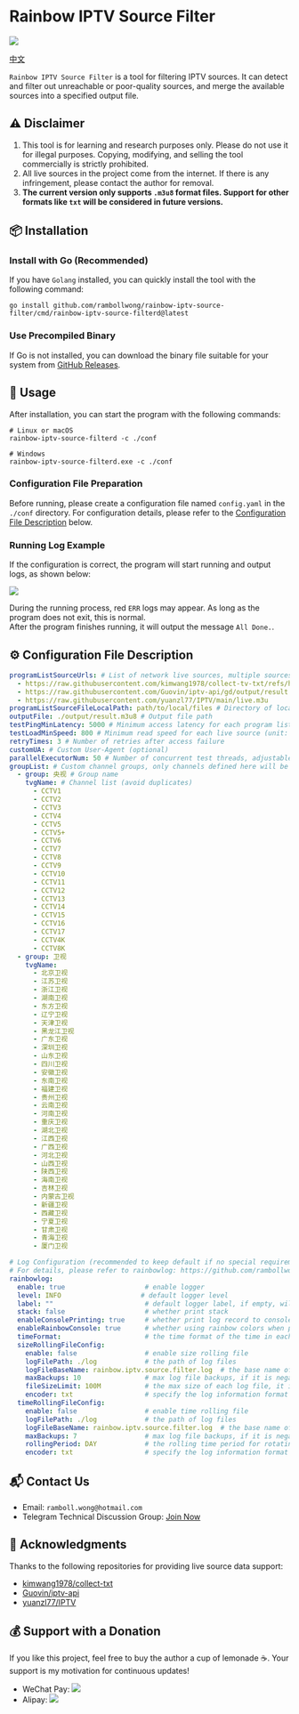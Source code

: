 # Rainbow IPTV Source Filter

![](https://ramboll.wang/img/IPTVSourceFilter_LOGO_SD.png)

[中文](./README_CN.md)

`Rainbow IPTV Source Filter` is a tool for filtering IPTV sources. It can detect and filter out unreachable or poor-quality sources, and merge the available sources into a specified output file.

## ⚠️ Disclaimer

1. This tool is for learning and research purposes only. Please do not use it for illegal purposes. Copying, modifying, and selling the tool commercially is strictly prohibited.
2. All live sources in the project come from the internet. If there is any infringement, please contact the author for removal.
3. **The current version only supports `.m3u8` format files. Support for other formats like `txt` will be considered in future versions.**

## 📦 Installation

### Install with Go (Recommended)

If you have `Golang` installed, you can quickly install the tool with the following command:

```shell
go install github.com/rambollwong/rainbow-iptv-source-filter/cmd/rainbow-iptv-source-filterd@latest
```

### Use Precompiled Binary

If Go is not installed, you can download the binary file suitable for your system from [GitHub Releases](https://github.com/rambollwong/rainbow-iptv-source-filter/releases).

## 🚀 Usage

After installation, you can start the program with the following commands:

```shell
# Linux or macOS
rainbow-iptv-source-filterd -c ./conf

# Windows
rainbow-iptv-source-filterd.exe -c ./conf
```

### Configuration File Preparation

Before running, please create a configuration file named `config.yaml` in the `./conf` directory. For configuration details, please refer to the [Configuration File Description](#configuration-file-description) below.

### Running Log Example

If the configuration is correct, the program will start running and output logs, as shown below:

![](https://ramboll.wang/img/RainbowIPTVSourceFilter_log_snip.png)

During the running process, red `ERR` logs may appear. As long as the program does not exit, this is normal.  
After the program finishes running, it will output the message `All Done.`.

## ⚙️ Configuration File Description

```yaml
programListSourceUrls: # List of network live sources, multiple sources supported
  - https://raw.githubusercontent.com/kimwang1978/collect-tv-txt/refs/heads/main/bbxx_lite.m3u
  - https://raw.githubusercontent.com/Guovin/iptv-api/gd/output/result.m3u
  - https://raw.githubusercontent.com/yuanzl77/IPTV/main/live.m3u
programListSourceFileLocalPath: path/to/local/files # Directory of local live source files
outputFile: ./output/result.m3u8 # Output file path
testPingMinLatency: 5000 # Minimum access latency for each program list address (unit: ms)
testLoadMinSpeed: 800 # Minimum read speed for each live source (unit: kb/s), sources below this value will be filtered out
retryTimes: 3 # Number of retries after access failure
customUA: # Custom User-Agent (optional)
parallelExecutorNum: 50 # Number of concurrent test threads, adjustable based on computer performance and network bandwidth
groupList: # Custom channel groups, only channels defined here will be tested
  - group: 央视 # Group name
    tvgName: # Channel list (avoid duplicates)
      - CCTV1
      - CCTV2
      - CCTV3
      - CCTV4
      - CCTV5
      - CCTV5+
      - CCTV6
      - CCTV7
      - CCTV8
      - CCTV9
      - CCTV10
      - CCTV11
      - CCTV12
      - CCTV13
      - CCTV14
      - CCTV15
      - CCTV16
      - CCTV17
      - CCTV4K
      - CCTV8K
  - group: 卫视
    tvgName:
      - 北京卫视
      - 江苏卫视
      - 浙江卫视
      - 湖南卫视
      - 东方卫视
      - 辽宁卫视
      - 天津卫视
      - 黑龙江卫视
      - 广东卫视
      - 深圳卫视
      - 山东卫视
      - 四川卫视
      - 安徽卫视
      - 东南卫视
      - 福建卫视
      - 贵州卫视
      - 云南卫视
      - 河南卫视
      - 重庆卫视
      - 湖北卫视
      - 江西卫视
      - 广西卫视
      - 河北卫视
      - 山西卫视
      - 陕西卫视
      - 海南卫视
      - 吉林卫视
      - 内蒙古卫视
      - 新疆卫视
      - 西藏卫视
      - 宁夏卫视
      - 甘肃卫视
      - 青海卫视
      - 厦门卫视

# Log Configuration (recommended to keep default if no special requirements)
# For details, please refer to rainbowlog: https://github.com/rambollwong/rainbowlog
rainbowlog:
  enable: true                    # enable logger
  level: INFO                    # default logger level
  label: ""                       # default logger label, if empty, will not record the label
  stack: false                    # whether print stack
  enableConsolePrinting: true     # whether print log record to console
  enableRainbowConsole: true      # whether using rainbow colors when printing to console
  timeFormat:                     # the time format of the time in each record, e.g. 'UNIX' or 'UNIXMS' or 'UNIXMICRO' or 'UNIXNANO' or '2006-01-02 15:04:05.000'
  sizeRollingFileConfig:
    enable: false                 # enable size rolling file
    logFilePath: ./log            # the path of log files
    logFileBaseName: rainbow.iptv.source.filter.log  # the base name of log file
    maxBackups: 10                # max log file backups, if it is negative, the file rotating will be disabled
    fileSizeLimit: 100M           # the max size of each log file, it is valid when MaxBackups is not negative
    encoder: txt                  # specify the log information format of the log file, 'txt' and 'json' supported.
  timeRollingFileConfig:
    enable: false                 # enable time rolling file
    logFilePath: ./log            # the path of log files
    logFileBaseName: rainbow.iptv.source.filter.log  # the base name of log file
    maxBackups: 7                 # max log file backups, if it is negative, the file rotating will be disabled
    rollingPeriod: DAY            # the rolling time period for rotating log file, e.g. 'YEAR' or 'MONTH' or 'DAY' or 'HOUR' or 'MINUTE' or 'SECOND'
    encoder: txt                  # specify the log information format of the log file, 'txt' and 'json' supported.
```

## 📬 Contact Us

- Email: `ramboll.wong@hotmail.com`
- Telegram Technical Discussion Group: [Join Now](https://t.me/+EZ0us2YdjeE3YTk1)

## 🙏 Acknowledgments

Thanks to the following repositories for providing live source data support:

- [kimwang1978/collect-txt](https://github.com/kimwang1978/collect-txt)
- [Guovin/iptv-api](https://github.com/Guovin/iptv-api)
- [yuanzl77/IPTV](https://github.com/yuanzl77/IPTV)

## 💰 Support with a Donation

If you like this project, feel free to buy the author a cup of lemonade ☕️. Your support is my motivation for continuous updates!

- WeChat Pay: ![](https://ramboll.wang/img/wechat_pay.jpg)
- Alipay: ![](https://ramboll.wang/img/ali_pay.jpg)

